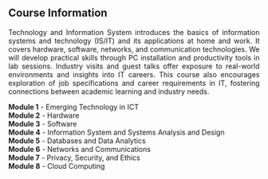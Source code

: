 ## Course Information 

<p align="justify">
Technology and Information System introduces the basics of information systems and technology (IS/IT) and its applications at home and work. It covers hardware, software, networks, and communication technologies. We will develop practical skills through PC installation and productivity tools in lab sessions. Industry visits and guest talks offer exposure to real-world environments and insights into IT careers. This course also encourages exploration of job specifications and career requirements in IT, fostering connections between academic learning and industry needs.

**Module 1** - Emerging Technology in ICT <br>
**Module 2** - Hardware <br>
**Module 3** - Software <br>
**Module 4** - Information System and Systems Analysis and Design <br>
**Module 5** - Databases and Data Analytics  <br>
**Module 6** - Networks and Communications <br>
**Module 7** - Privacy, Security, and Ethics <br>
**Module 8** - Cloud Computing <br>
